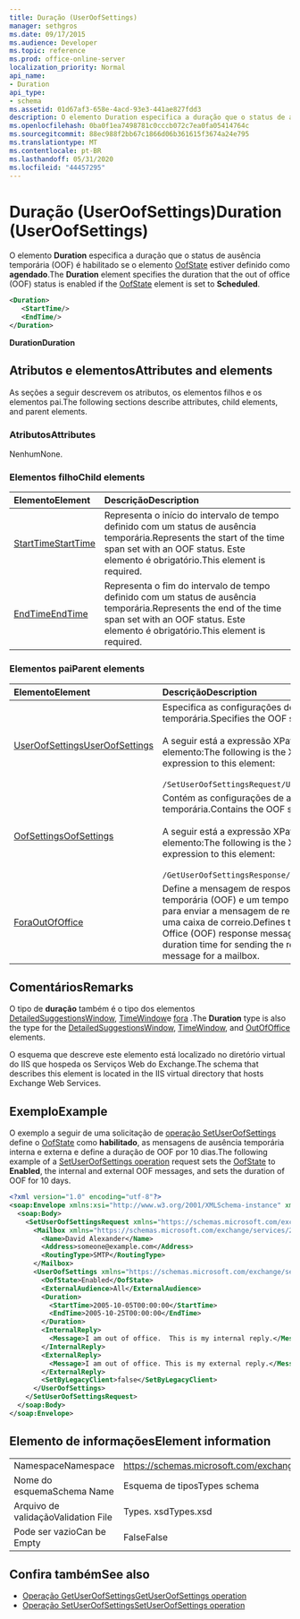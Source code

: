 ```yaml
---
title: Duração (UserOofSettings)
manager: sethgros
ms.date: 09/17/2015
ms.audience: Developer
ms.topic: reference
ms.prod: office-online-server
localization_priority: Normal
api_name:
- Duration
api_type:
- schema
ms.assetid: 01d67af3-658e-4acd-93e3-441ae827fdd3
description: O elemento Duration especifica a duração que o status de ausência temporária (OOF) é habilitado se o elemento OofState estiver definido como agendado.
ms.openlocfilehash: 0ba0f1ea7498781c0cccb072c7ea0fa05414764c
ms.sourcegitcommit: 88ec988f2bb67c1866d06b361615f3674a24e795
ms.translationtype: MT
ms.contentlocale: pt-BR
ms.lasthandoff: 05/31/2020
ms.locfileid: "44457295"
---
```

# <a name="duration-useroofsettings"></a><span data-ttu-id="d9b9b-103">Duração (UserOofSettings)</span><span class="sxs-lookup"><span data-stu-id="d9b9b-103">Duration (UserOofSettings)</span></span>

<span data-ttu-id="d9b9b-104">O elemento **Duration** especifica a duração que o status de ausência temporária (OOF) é habilitado se o elemento [OofState](oofstate.md) estiver definido como **agendado**.</span><span class="sxs-lookup"><span data-stu-id="d9b9b-104">The **Duration** element specifies the duration that the out of office (OOF) status is enabled if the [OofState](oofstate.md) element is set to **Scheduled**.</span></span>
  
```XML
<Duration>
   <StartTime/>
   <EndTime/> 
</Duration>
```

 <span data-ttu-id="d9b9b-105">**Duration**</span><span class="sxs-lookup"><span data-stu-id="d9b9b-105">**Duration**</span></span>
## <a name="attributes-and-elements"></a><span data-ttu-id="d9b9b-106">Atributos e elementos</span><span class="sxs-lookup"><span data-stu-id="d9b9b-106">Attributes and elements</span></span>

<span data-ttu-id="d9b9b-107">As seções a seguir descrevem os atributos, os elementos filhos e os elementos pai.</span><span class="sxs-lookup"><span data-stu-id="d9b9b-107">The following sections describe attributes, child elements, and parent elements.</span></span>
  
### <a name="attributes"></a><span data-ttu-id="d9b9b-108">Atributos</span><span class="sxs-lookup"><span data-stu-id="d9b9b-108">Attributes</span></span>

<span data-ttu-id="d9b9b-109">Nenhum</span><span class="sxs-lookup"><span data-stu-id="d9b9b-109">None.</span></span>
  
### <a name="child-elements"></a><span data-ttu-id="d9b9b-110">Elementos filho</span><span class="sxs-lookup"><span data-stu-id="d9b9b-110">Child elements</span></span>

|<span data-ttu-id="d9b9b-111">**Elemento**</span><span class="sxs-lookup"><span data-stu-id="d9b9b-111">**Element**</span></span>|<span data-ttu-id="d9b9b-112">**Descrição**</span><span class="sxs-lookup"><span data-stu-id="d9b9b-112">**Description**</span></span>|
|:-----|:-----|
|[<span data-ttu-id="d9b9b-113">StartTime</span><span class="sxs-lookup"><span data-stu-id="d9b9b-113">StartTime</span></span>](starttime.md) <br/> |<span data-ttu-id="d9b9b-114">Representa o início do intervalo de tempo definido com um status de ausência temporária.</span><span class="sxs-lookup"><span data-stu-id="d9b9b-114">Represents the start of the time span set with an OOF status.</span></span> <span data-ttu-id="d9b9b-115">Este elemento é obrigatório.</span><span class="sxs-lookup"><span data-stu-id="d9b9b-115">This element is required.</span></span>  <br/> |
|[<span data-ttu-id="d9b9b-116">EndTime</span><span class="sxs-lookup"><span data-stu-id="d9b9b-116">EndTime</span></span>](endtime.md) <br/> |<span data-ttu-id="d9b9b-117">Representa o fim do intervalo de tempo definido com um status de ausência temporária.</span><span class="sxs-lookup"><span data-stu-id="d9b9b-117">Represents the end of the time span set with an OOF status.</span></span> <span data-ttu-id="d9b9b-118">Este elemento é obrigatório.</span><span class="sxs-lookup"><span data-stu-id="d9b9b-118">This element is required.</span></span>  <br/> |
   
### <a name="parent-elements"></a><span data-ttu-id="d9b9b-119">Elementos pai</span><span class="sxs-lookup"><span data-stu-id="d9b9b-119">Parent elements</span></span>

|<span data-ttu-id="d9b9b-120">**Elemento**</span><span class="sxs-lookup"><span data-stu-id="d9b9b-120">**Element**</span></span>|<span data-ttu-id="d9b9b-121">**Descrição**</span><span class="sxs-lookup"><span data-stu-id="d9b9b-121">**Description**</span></span>|
|:-----|:-----|
|[<span data-ttu-id="d9b9b-122">UserOofSettings</span><span class="sxs-lookup"><span data-stu-id="d9b9b-122">UserOofSettings</span></span>](useroofsettings.md) <br/> |<span data-ttu-id="d9b9b-123">Especifica as configurações de ausência temporária.</span><span class="sxs-lookup"><span data-stu-id="d9b9b-123">Specifies the OOF settings.</span></span>  <br/><br/><span data-ttu-id="d9b9b-124">A seguir está a expressão XPath para este elemento:</span><span class="sxs-lookup"><span data-stu-id="d9b9b-124">The following is the XPath expression to this element:</span></span><br/><br/>`/SetUserOofSettingsRequest/UserOofSettings` <br/> |
|[<span data-ttu-id="d9b9b-125">OofSettings</span><span class="sxs-lookup"><span data-stu-id="d9b9b-125">OofSettings</span></span>](oofsettings.md) <br/> |<span data-ttu-id="d9b9b-126">Contém as configurações de ausência temporária.</span><span class="sxs-lookup"><span data-stu-id="d9b9b-126">Contains the OOF settings.</span></span><br/><br/><span data-ttu-id="d9b9b-127">A seguir está a expressão XPath para este elemento:</span><span class="sxs-lookup"><span data-stu-id="d9b9b-127">The following is the XPath expression to this element:</span></span><br/><br/>`/GetUserOofSettingsResponse/OofSettings` <br/> |
|[<span data-ttu-id="d9b9b-128">Fora</span><span class="sxs-lookup"><span data-stu-id="d9b9b-128">OutOfOffice</span></span>](outofoffice.md) <br/> |<span data-ttu-id="d9b9b-129">Define a mensagem de resposta de ausência temporária (OOF) e um tempo de duração para enviar a mensagem de resposta para uma caixa de correio.</span><span class="sxs-lookup"><span data-stu-id="d9b9b-129">Defines the Out of Office (OOF) response message and a duration time for sending the response message for a mailbox.</span></span>  <br/> |
   
## <a name="remarks"></a><span data-ttu-id="d9b9b-130">Comentários</span><span class="sxs-lookup"><span data-stu-id="d9b9b-130">Remarks</span></span>

<span data-ttu-id="d9b9b-131">O tipo de **duração** também é o tipo dos elementos [DetailedSuggestionsWindow](detailedsuggestionswindow.md), [TimeWindow](timewindow.md)e [fora](outofoffice.md) .</span><span class="sxs-lookup"><span data-stu-id="d9b9b-131">The **Duration** type is also the type for the [DetailedSuggestionsWindow](detailedsuggestionswindow.md), [TimeWindow](timewindow.md), and [OutOfOffice](outofoffice.md) elements.</span></span> 
  
<span data-ttu-id="d9b9b-132">O esquema que descreve este elemento está localizado no diretório virtual do IIS que hospeda os Serviços Web do Exchange.</span><span class="sxs-lookup"><span data-stu-id="d9b9b-132">The schema that describes this element is located in the IIS virtual directory that hosts Exchange Web Services.</span></span>
  
## <a name="example"></a><span data-ttu-id="d9b9b-133">Exemplo</span><span class="sxs-lookup"><span data-stu-id="d9b9b-133">Example</span></span>

<span data-ttu-id="d9b9b-134">O exemplo a seguir de uma solicitação de [operação SetUserOofSettings](setuseroofsettings-operation.md) define o [OofState](oofstate.md) como **habilitado**, as mensagens de ausência temporária interna e externa e define a duração de OOF por 10 dias.</span><span class="sxs-lookup"><span data-stu-id="d9b9b-134">The following example of a [SetUserOofSettings operation](setuseroofsettings-operation.md) request sets the [OofState](oofstate.md) to **Enabled**, the internal and external OOF messages, and sets the duration of OOF for 10 days.</span></span>
  
```XML
<?xml version="1.0" encoding="utf-8"?>
<soap:Envelope xmlns:xsi="http://www.w3.org/2001/XMLSchema-instance" xmlns:xsd="http://www.w3.org/2001/XMLSchema" xmlns:soap="http://schemas.xmlsoap.org/soap/envelope/">
  <soap:Body>
    <SetUserOofSettingsRequest xmlns="https://schemas.microsoft.com/exchange/services/2006/messages">
      <Mailbox xmlns="https://schemas.microsoft.com/exchange/services/2006/types">
        <Name>David Alexander</Name>
        <Address>someone@example.com</Address>
        <RoutingType>SMTP</RoutingType>
      </Mailbox>
      <UserOofSettings xmlns="https://schemas.microsoft.com/exchange/services/2006/types">
        <OofState>Enabled</OofState>
        <ExternalAudience>All</ExternalAudience>
        <Duration>
          <StartTime>2005-10-05T00:00:00</StartTime>
          <EndTime>2005-10-25T00:00:00</EndTime>
        </Duration>
        <InternalReply>
          <Message>I am out of office.  This is my internal reply.</Message>
        </InternalReply>
        <ExternalReply>
          <Message>I am out of office. This is my external reply.</Message>
        </ExternalReply>
        <SetByLegacyClient>false</SetByLegacyClient>
      </UserOofSettings>
    </SetUserOofSettingsRequest>
  </soap:Body>
</soap:Envelope>
```

## <a name="element-information"></a><span data-ttu-id="d9b9b-135">Elemento de informações</span><span class="sxs-lookup"><span data-stu-id="d9b9b-135">Element information</span></span>

|||
|:-----|:-----|
|<span data-ttu-id="d9b9b-136">Namespace</span><span class="sxs-lookup"><span data-stu-id="d9b9b-136">Namespace</span></span>  <br/> |https://schemas.microsoft.com/exchange/services/2006/types  <br/> |
|<span data-ttu-id="d9b9b-137">Nome do esquema</span><span class="sxs-lookup"><span data-stu-id="d9b9b-137">Schema Name</span></span>  <br/> |<span data-ttu-id="d9b9b-138">Esquema de tipos</span><span class="sxs-lookup"><span data-stu-id="d9b9b-138">Types schema</span></span>  <br/> |
|<span data-ttu-id="d9b9b-139">Arquivo de validação</span><span class="sxs-lookup"><span data-stu-id="d9b9b-139">Validation File</span></span>  <br/> |<span data-ttu-id="d9b9b-140">Types. xsd</span><span class="sxs-lookup"><span data-stu-id="d9b9b-140">Types.xsd</span></span>  <br/> |
|<span data-ttu-id="d9b9b-141">Pode ser vazio</span><span class="sxs-lookup"><span data-stu-id="d9b9b-141">Can be Empty</span></span>  <br/> |<span data-ttu-id="d9b9b-142">False</span><span class="sxs-lookup"><span data-stu-id="d9b9b-142">False</span></span>  <br/> |
   
## <a name="see-also"></a><span data-ttu-id="d9b9b-143">Confira também</span><span class="sxs-lookup"><span data-stu-id="d9b9b-143">See also</span></span>

- [<span data-ttu-id="d9b9b-144">Operação GetUserOofSettings</span><span class="sxs-lookup"><span data-stu-id="d9b9b-144">GetUserOofSettings operation</span></span>](getuseroofsettings-operation.md)  
- [<span data-ttu-id="d9b9b-145">Operação SetUserOofSettings</span><span class="sxs-lookup"><span data-stu-id="d9b9b-145">SetUserOofSettings operation</span></span>](setuseroofsettings-operation.md)

